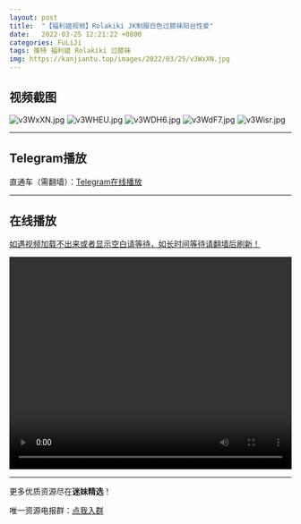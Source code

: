 ```yaml
---
layout: post
title:  "【福利姬视频】Rolakiki JK制服白色过膝袜阳台性爱"
date:   2022-03-25 12:21:22 +0800
categories: FuLiJi
tags: 推特 福利姬 Rolakiki 过膝袜
img: https://kanjiantu.top/images/2022/03/25/v3WxXN.jpg
---
```



## 视频截图

![v3WxXN.jpg](https://kanjiantu.top/images/2022/03/25/v3WxXN.jpg)
![v3WHEU.jpg](https://kanjiantu.top/images/2022/03/25/v3WHEU.jpg)
![v3WDH6.jpg](https://kanjiantu.top/images/2022/03/25/v3WDH6.jpg)
![v3WdF7.jpg](https://kanjiantu.top/images/2022/03/25/v3WdF7.jpg)
![v3Wisr.jpg](https://kanjiantu.top/images/2022/03/25/v3Wisr.jpg)

* * *
## Telegram播放

直通车（需翻墙）：[Telegram在线播放](https://t.me/mimeijingxuan/284)

* * *
## 在线播放
<u>如遇视频加载不出来或者显示空白请等待，如长时间等待请翻墙后刷新！</u>
<center><video src="https://cdn.publer.io/uploads/videos/623a0ebcdb27970a9dcfa4c1/066a87b8d3551852e075a9ef0c175ac8.mp4" width="100%" height="380px" controls="controls"></video></center>


* * *
更多优质资源尽在**迷妹精选**！

唯一资源电报群：[点我入群](https://t.me/mimeijingxuan)


